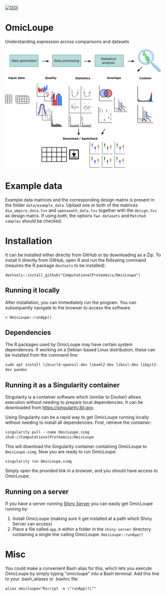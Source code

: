 [![DOI](https://zenodo.org/badge/220755544.svg)](https://zenodo.org/badge/latestdoi/220755544)

# OmicLoupe

Understanding expression across comparisons and datasets

![OmicLoupe illustration](man/figures/overview_visualization.png)

# Example data

Example data matrices and the corresponding design matrix is present in the folder `data/example_data`.
Upload one or both of the matrices `dia_umpire_data.tsv` and `openswath_data.tsv` together with the `design.tsv` as design matrix.
If using both, the options `Two datasets` and `Matched samples` should be checked.

# Installation

It can be installed either directly from GitHub or by downloading as a Zip. To install it directly from GitHub, open R and run the following command (requires the R package `devtools` to be installed):

```{r}
devtools::install_github("ComputationalProteomics/OmicLoupe")
```

## Running it locally

After installation, you can immediately run the program.
You can subsequently navigate to the browser to access the software.

```{r}
> OmicLoupe::runApp()
```

## Dependencies

The R packages used by OmicLoupe may have certain system dependences. If working on a Debian-based Linux distribution, these can be installed from the command line:

```
sudo apt install libcurl4-openssl-dev libxml2-dev libssl-dev libgit2-dev pandoc
```

## Running it as a Singularity container

Singularity is a container software which (similar to Docker) allows execution without needing to prepare local dependencies. It can be downloaded from https://singularity.lbl.gov.

Using Singularity can be a rapid way to get OmicLoupe running locally without needing to install all dependencies. First, retrieve the container:

```{bash}
singularity pull --name OmicLoupe.simg shub://ComputationalProteomics/OmicLoupe
```

This will download the Singularity container containing OmicLoupe to `OmicLoupe.simg`. Now you are ready to run OmicLoupe:

```{bash}
singularity run OmicLoupe.simg
```

Simply open the provided link in a browser, and you should have access to OmicLoupe.

## Running on a server

If you have a server running [Shiny Server](https://rstudio.com/products/shiny/shiny-server/) you can easily get OmicLoupe running by:

1. Install OmicLoupe (making sure it get installed at a path which Shiny Server can access)
2. Place a file called `app.R` within a folder in the `shiny-server` directory containing a single line calling OmicLoupe: `OmicLoupe::runApp()`

# Misc

You could make a convenient Bash alias for this, which lets you execute OmicLoupe by simply typing "omicloupe" into a Bash terminal.
Add this line to your .bash_aliases or .bashrc file.

```{r}
alias omicloupe="Rscript -e \"runApp()\""
```
